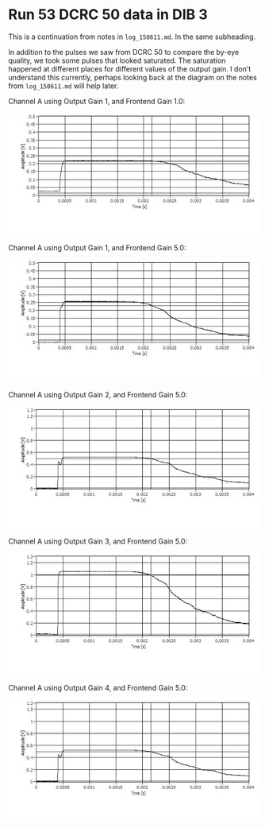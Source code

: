 Run 53 DCRC 50 data in DIB 3
============================

This is a continuation from notes in `log_150611.md`. In the same subheading.

In addition to the pulses we saw from DCRC 50 to compare the by-eye quality, we took some pulses
that looked saturated.  The saturation happened at different places for different values of the
output gain.  I don't understand this currently, perhaps looking back at the diagram on the notes
from `log_150611.md` will help later. 

Channel A using Output Gain 1, and Frontend Gain 1.0:

![Channel A Saturation](figures/DIB3_DCRC_50_PA_FG1_OG1_DOn028_T150_sat.JPG)

Channel A using Output Gain 1, and Frontend Gain 5.0:

![Channel A Saturation](figures/DIB3_DCRC_50_PA_FG5_OG1_DOn028_T250_sat.JPG)

Channel A using Output Gain 2, and Frontend Gain 5.0:

![Channel A Saturation](figures/DIB3_DCRC_50_PA_FG5_OG2_DOn028_T250_sat.JPG)

Channel A using Output Gain 3, and Frontend Gain 5.0:

![Channel A Saturation](figures/DIB3_DCRC_50_PA_FG5_OG3_DOn028_T250_sat.JPG)

Channel A using Output Gain 4, and Frontend Gain 5.0:

![Channel A Saturation](figures/DIB3_DCRC_50_PA_FG5_OG4_DOn028_T250_sat.JPG)
